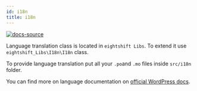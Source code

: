 ```yaml
---
id: i18n
title: i18n
---
```


[![docs-source](https://img.shields.io/badge/source-eigthshift--libs-blue?style=for-the-badge&logo=php&labelColor=2a2a2a)](https://github.com/infinum/eightshift-libs/tree/v2.0.0/src/i18n)

Language translation class is located in `eightshift Libs`. To extend it use `eightshift_Libs\I18n\I18n` class.

To provide language translation put all your `.po`and `.mo` files inside `src/i18n` folder.

You can find more on language documentation on [official WordPress docs](https://developer.wordpress.org/reference/functions/load_theme_textdomain/).
